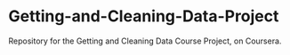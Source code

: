 # Getting-and-Cleaning-Data-Project
Repository for the Getting and Cleaning Data Course Project, on Coursera.

